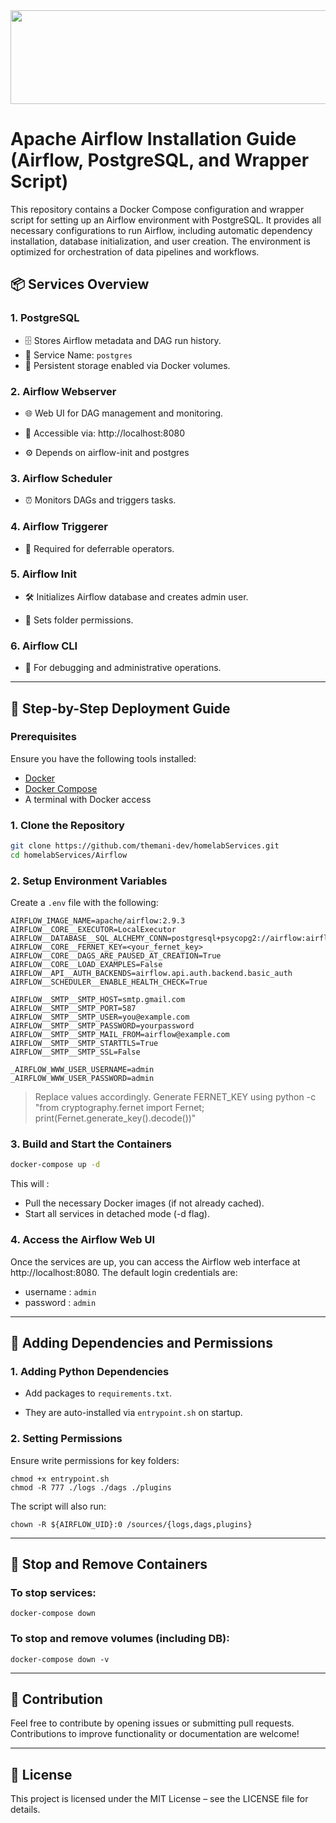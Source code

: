 <img src="https://upload.wikimedia.org/wikipedia/commons/thumb/d/de/AirflowLogo.png/1200px-AirflowLogo.png" width="1000" height="150">

# Apache Airflow Installation Guide (Airflow, PostgreSQL, and Wrapper Script)


This repository contains a Docker Compose configuration and wrapper script for setting up an Airflow environment with PostgreSQL. It provides all necessary configurations to run Airflow, including automatic dependency installation, database initialization, and user creation. The environment is optimized for orchestration of data pipelines and workflows.

## 📦 Services Overview


### **1. PostgreSQL**

- 🗄️ Stores Airflow metadata and DAG run history.
- 🔧 Service Name: `postgres`
- 💾 Persistent storage enabled via Docker volumes.

### **2. Airflow Webserver**

- 🌐 Web UI for DAG management and monitoring.

- 🔗 Accessible via: http://localhost:8080

- ⚙️ Depends on airflow-init and postgres

### **3. Airflow Scheduler**

- ⏰ Monitors DAGs and triggers tasks.

### **4. Airflow Triggerer**

- 🧠 Required for deferrable operators.

### **5. Airflow Init**

- 🛠️ Initializes Airflow database and creates admin user.

- 📂 Sets folder permissions.

### **6. Airflow CLI**

- 🐚 For debugging and administrative operations.

---
## 🚀 Step-by-Step Deployment Guide

### Prerequisites

Ensure you have the following tools installed:
- [Docker](https://www.docker.com/get-started)
- [Docker Compose](https://docs.docker.com/compose/install/)
- A terminal with Docker access

### **1. Clone the Repository**

```bash
git clone https://github.com/themani-dev/homelabServices.git
cd homelabServices/Airflow
```
### **2. Setup Environment Variables**
Create a `.env` file with the following:

```shell
AIRFLOW_IMAGE_NAME=apache/airflow:2.9.3
AIRFLOW__CORE__EXECUTOR=LocalExecutor
AIRFLOW__DATABASE__SQL_ALCHEMY_CONN=postgresql+psycopg2://airflow:airflow@postgres/airflow
AIRFLOW__CORE__FERNET_KEY=<your_fernet_key>
AIRFLOW__CORE__DAGS_ARE_PAUSED_AT_CREATION=True
AIRFLOW__CORE__LOAD_EXAMPLES=False
AIRFLOW__API__AUTH_BACKENDS=airflow.api.auth.backend.basic_auth
AIRFLOW__SCHEDULER__ENABLE_HEALTH_CHECK=True

AIRFLOW__SMTP__SMTP_HOST=smtp.gmail.com
AIRFLOW__SMTP__SMTP_PORT=587
AIRFLOW__SMTP__SMTP_USER=you@example.com
AIRFLOW__SMTP__SMTP_PASSWORD=yourpassword
AIRFLOW__SMTP__SMTP_MAIL_FROM=airflow@example.com
AIRFLOW__SMTP__SMTP_STARTTLS=True
AIRFLOW__SMTP__SMTP_SSL=False

_AIRFLOW_WWW_USER_USERNAME=admin
_AIRFLOW_WWW_USER_PASSWORD=admin
```

> Replace values accordingly. Generate FERNET_KEY using python -c "from cryptography.fernet import Fernet; print(Fernet.generate_key().decode())"

### **3. Build and Start the Containers**

```bash
docker-compose up -d
```
This will :
- Pull the necessary Docker images (if not already cached).
- Start all services in detached mode (-d flag).

### **4. Access the Airflow Web UI**

Once the services are up, you can access the Airflow web interface at http://localhost:8080. The default login credentials are:

- username : `admin`
- password : `admin`
 ---
## 🧩 Adding Dependencies and Permissions

### 1. Adding Python Dependencies
- Add packages to `requirements.txt`.

- They are auto-installed via `entrypoint.sh` on startup.

### 2. Setting Permissions

Ensure write permissions for key folders:

```shell
chmod +x entrypoint.sh
chmod -R 777 ./logs ./dags ./plugins
```

The script will also run:
```shell
chown -R ${AIRFLOW_UID}:0 /sources/{logs,dags,plugins}
```
---

## 🛑 Stop and Remove Containers

### To stop services:

```shell
docker-compose down
```

### To stop and remove volumes (including DB):
```shell
docker-compose down -v
```
---

## **🤝 Contribution**
Feel free to contribute by opening issues or submitting pull requests. Contributions to improve functionality or documentation are welcome!

---
## 📜 License

This project is licensed under the MIT License – see the LICENSE file for details.


